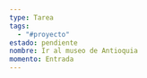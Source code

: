 ```yaml
---
type: Tarea
tags:
  - "#proyecto"
estado: pendiente
nombre: Ir al museo de Antioquia
momento: Entrada
---
```


